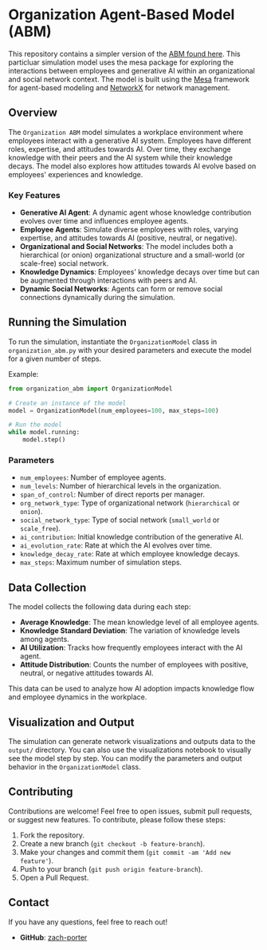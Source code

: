 # Organization Agent-Based Model (ABM)

This repository contains a simpler version of the [ABM found here](https://github.com/zach-porter/ABM_OOP_ai_organizations). This particluar simulation model uses the mesa package for exploring the interactions between employees and generative AI within an organizational and social network context. The model is built using the [Mesa](https://mesa.readthedocs.io/en/stable/) framework for agent-based modeling and [NetworkX](https://networkx.org/) for network management. 

## Overview

The `Organization ABM` model simulates a workplace environment where employees interact with a generative AI system. Employees have different roles, expertise, and attitudes towards AI. Over time, they exchange knowledge with their peers and the AI system while their knowledge decays. The model also explores how attitudes towards AI evolve based on employees' experiences and knowledge.

### Key Features

- **Generative AI Agent**: A dynamic agent whose knowledge contribution evolves over time and influences employee agents.
- **Employee Agents**: Simulate diverse employees with roles, varying expertise, and attitudes towards AI (positive, neutral, or negative).
- **Organizational and Social Networks**: The model includes both a hierarchical (or onion) organizational structure and a small-world (or scale-free) social network.
- **Knowledge Dynamics**: Employees' knowledge decays over time but can be augmented through interactions with peers and AI.
- **Dynamic Social Networks**: Agents can form or remove social connections dynamically during the simulation.



## Running the Simulation

To run the simulation, instantiate the `OrganizationModel` class in `organization_abm.py` with your desired parameters and execute the model for a given number of steps.

Example:
```python
from organization_abm import OrganizationModel

# Create an instance of the model
model = OrganizationModel(num_employees=100, max_steps=100)

# Run the model
while model.running:
    model.step()
```

### Parameters

- `num_employees`: Number of employee agents.
- `num_levels`: Number of hierarchical levels in the organization.
- `span_of_control`: Number of direct reports per manager.
- `org_network_type`: Type of organizational network (`hierarchical` or `onion`).
- `social_network_type`: Type of social network (`small_world` or `scale_free`).
- `ai_contribution`: Initial knowledge contribution of the generative AI.
- `ai_evolution_rate`: Rate at which the AI evolves over time.
- `knowledge_decay_rate`: Rate at which employee knowledge decays.
- `max_steps`: Maximum number of simulation steps.

## Data Collection

The model collects the following data during each step:
- **Average Knowledge**: The mean knowledge level of all employee agents.
- **Knowledge Standard Deviation**: The variation of knowledge levels among agents.
- **AI Utilization**: Tracks how frequently employees interact with the AI agent.
- **Attitude Distribution**: Counts the number of employees with positive, neutral, or negative attitudes towards AI.

This data can be used to analyze how AI adoption impacts knowledge flow and employee dynamics in the workplace.

## Visualization and Output

The simulation can generate network visualizations and outputs data to the `output/` directory. You can also use the visualizations notebook to visually see the model step by step. You can modify the parameters and output behavior in the `OrganizationModel` class.


## Contributing

Contributions are welcome! Feel free to open issues, submit pull requests, or suggest new features. To contribute, please follow these steps:

1. Fork the repository.
2. Create a new branch (`git checkout -b feature-branch`).
3. Make your changes and commit them (`git commit -am 'Add new feature'`).
4. Push to your branch (`git push origin feature-branch`).
5. Open a Pull Request.

## Contact

If you have any questions, feel free to reach out!

- **GitHub**: [zach-porter](https://zach-porter.github.io/contact.html)
